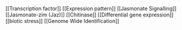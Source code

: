 [[Transcription factor]]
[[Expression pattern]]
[[Jasmonate Signalling]]
[[Jasmonate-zim (Jaz)]]
[[Chitinase]]
[[Differential gene expression]]
[[biotic stress]]
[[Genome Wide Identification]]
